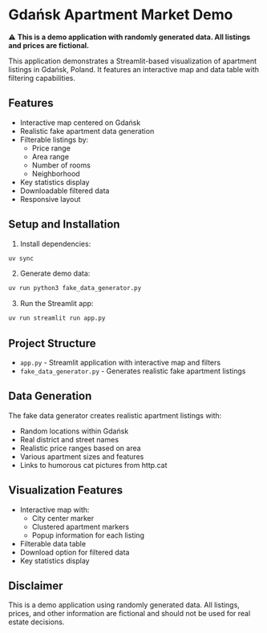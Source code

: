 # Gdańsk Apartment Market Demo

⚠️ **This is a demo application with randomly generated data. All listings and prices are fictional.**

This application demonstrates a Streamlit-based visualization of apartment listings in Gdańsk, Poland. It features an
interactive map and data table with filtering capabilities.

## Features

- Interactive map centered on Gdańsk
- Realistic fake apartment data generation
- Filterable listings by:
    - Price range
    - Area range
    - Number of rooms
    - Neighborhood
- Key statistics display
- Downloadable filtered data
- Responsive layout

## Setup and Installation

1. Install dependencies:

```bash
uv sync
```

2. Generate demo data:

```bash
uv run python3 fake_data_generator.py
```

3. Run the Streamlit app:

```bash
uv run streamlit run app.py
```

## Project Structure

- `app.py` - Streamlit application with interactive map and filters
- `fake_data_generator.py` - Generates realistic fake apartment listings

## Data Generation

The fake data generator creates realistic apartment listings with:

- Random locations within Gdańsk
- Real district and street names
- Realistic price ranges based on area
- Various apartment sizes and features
- Links to humorous cat pictures from http.cat

## Visualization Features

- Interactive map with:
    - City center marker
    - Clustered apartment markers
    - Popup information for each listing
- Filterable data table
- Download option for filtered data
- Key statistics display

## Disclaimer

This is a demo application using randomly generated data. All listings, prices, and other information are fictional and
should not be used for real estate decisions.
